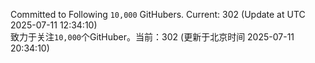 Committed to Following `10,000` GitHubers. Current: <!-- FOLLOWING_COUNT -->302<!-- FOLLOWING_COUNT --> (Update at UTC <!-- LAST_UPDATED -->2025-07-11 12:34:10<!-- LAST_UPDATED -->)<br>
致力于关注`10,000`个GitHuber。当前：<!-- FOLLOWING_COUNT -->302<!-- FOLLOWING_COUNT --> (更新于北京时间 <!-- LAST_UPDATED_CST -->2025-07-11 20:34:10<!-- LAST_UPDATED_CST -->)
